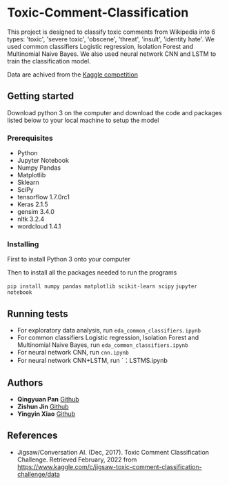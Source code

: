 # Toxic-Comment-Classification

This project is designed to classify toxic comments from Wikipedia into 6 types: 'toxic', 'severe toxic', 'obscene', 'threat', 'insult', 'identity hate'. We used common classifiers Logistic regression, Isolation Forest and Multinomial Naive Bayes. We also used neural network CNN and LSTM to train the classification model.

Data are achived from the [Kaggle competition](https://www.kaggle.com/c/jigsaw-toxic-comment-classification-challenge/data)

## Getting started

Download python 3 on the computer and download the code and packages listed below to your local machine to setup the model

### Prerequisites

- Python 
- Jupyter Notebook 
- Numpy Pandas 
- Matplotlib 
- Sklearn
- SciPy
- tensorflow 1.7.0rc1
- Keras 2.1.5
- gensim 3.4.0
- nltk 3.2.4
- wordcloud 1.4.1

### Installing

First to install Python 3 onto your computer 

Then to install all the packages needed to run the programs

`pip install numpy pandas matplotlib scikit-learn scipy`
`jupyter notebook` 


## Running tests

- For exploratory data analysis, run `eda_common_classifiers.ipynb`
- For common classifiers Logistic regression, Isolation Forest and Multinomial Naive Bayes, run `eda_common_classifiers.ipynb`
- For neural network CNN, run `cnn.ipynb`
- For neural network CNN+LSTM, run `：LSTMS.ipynb

## Authors

* **Qingyuan Pan** [Github](https://github.com/panqingyuan)
* **Zishun Jin** [Github](https://github.com/354352231)
* **Yingyin Xiao** [Github](https://github.com/carmelbythesea)

## References

- Jigsaw/Conversation AI. (Dec, 2017). Toxic Comment Classification Challenge. Retrieved February, 2022 from https://www.kaggle.com/c/jigsaw-toxic-comment-classification-challenge/data
